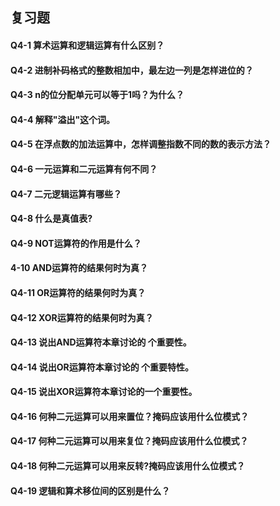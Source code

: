 ## 复习题
#### Q4-1 算术运算和逻辑运算有什么区别？


#### Q4-2 进制补码格式的整数相加中，最左边一列是怎样进位的？


#### Q4-3 n的位分配单元可以等于1吗？为什么？


#### Q4-4 解释"溢出"这个词。


#### Q4-5 在浮点数的加法运算中，怎样调整指数不同的数的表示方法？


#### Q4-6 一元运算和二元运算有何不同？


#### Q4-7 二元逻辑运算有哪些？


#### Q4-8 什么是真值表?


#### Q4-9 NOT运算符的作用是什么？


#### 4-10 AND运算符的结果何时为真？


#### Q4-11 OR运算符的结果何时为真？


#### Q4-12 XOR运算符的结果何时为真？


#### Q4-13 说出AND运算符本章讨论的 个重要性。


#### Q4-14 说出OR运算符本章讨论的 个重要特性。


#### Q4-15 说出XOR运算符本章讨论的一个重要性。


#### Q4-16 何种二元运算可以用来置位？掩码应该用什么位模式？


#### Q4-17 何种二元运算可以用来复位？掩码应该用什么位模式？


#### Q4-18 何种二元运算可以用来反转?掩码应该用什么位模式？


#### Q4-19 逻辑和算术移位间的区别是什么？


